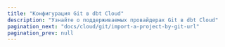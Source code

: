 ```yaml
---
title: "Конфигурация Git в dbt Cloud"
description: "Узнайте о поддерживаемых провайдерах Git в dbt Cloud"
pagination_next: "docs/cloud/git/import-a-project-by-git-url"
pagination_prev: null
---
```


<div className="grid--2-col">

<Card
    title="Импорт проекта по git URL"
    body="Узнайте, как импортировать проект, используя git URL."
    link="/docs/cloud/git/import-a-project-by-git-url"
    icon="dbt-bit"/>

<Card
    title="Подключение к GitHub"
    body="Узнайте, как подключиться к GitHub."
    link="/docs/cloud/git/connect-github"
    icon="dbt-bit"/>

</div>
<br />
<div className="grid--2-col">
<Card
    title="Подключение к GitLab"
    body="Узнайте, как подключиться к GitLab."
    link="/docs/cloud/git/connect-gitlab"
    icon="dbt-bit"/>

<Card
    title="Подключение к Azure DevOps"
    body="Узнайте, как подключиться к Azure DevOps."
    link="/docs/cloud/git/connect-azure-devops"
    icon="dbt-bit"/>

</div>